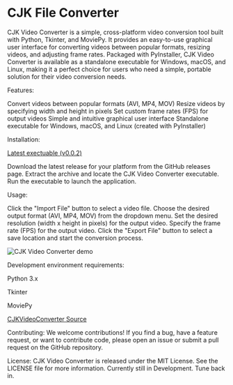 # CJK File Converter

CJK Video Converter is a simple, cross-platform video conversion tool built with Python, Tkinter, and MoviePy. It provides an easy-to-use graphical user interface for converting videos between popular formats, resizing videos, and adjusting frame rates. Packaged with PyInstaller, CJK Video Converter is available as a standalone executable for Windows, macOS, and Linux, making it a perfect choice for users who need a simple, portable solution for their video conversion needs.

Features:

Convert videos between popular formats (AVI, MP4, MOV)
Resize videos by specifying width and height in pixels
Set custom frame rates (FPS) for output videos
Simple and intuitive graphical user interface
Standalone executable for Windows, macOS, and Linux (created with PyInstaller)

Installation:

[Latest exectuable (v0.0.2)](https://github.com/cyrusjameskhan/WorkspaceFileConverter/releases/tag/v0.0.2)


Download the latest release for your platform from the GitHub releases page.
Extract the archive and locate the CJK Video Converter executable.
Run the executable to launch the application.

Usage:

Click the "Import File" button to select a video file.
Choose the desired output format (AVI, MP4, MOV) from the dropdown menu.
Set the desired resolution (width x height in pixels) for the output video.
Specify the frame rate (FPS) for the output video.
Click the "Export File" button to select a save location and start the conversion process.

![CJK Video Converter demo](https://github.com/cyrusjameskhan/WorkspaceFileConverter/blob/main/Example.png)

Development environment requirements:

Python 3.x

Tkinter

MoviePy

[CJKVideoConverter Source](https://github.com/cyrusjameskhan/WorkspaceFileConverter/blob/main/FileConverterCJK.py)

Contributing:
We welcome contributions! If you find a bug, have a feature request, or want to contribute code, please open an issue or submit a pull request on the GitHub repository.

License:
CJK Video Converter is released under the MIT License. See the LICENSE file for more information.
Currently still in Development. Tune back in.
